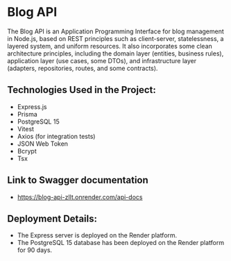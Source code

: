 # Blog API

The Blog API is an Application Programming Interface for blog management in Node.js, based on REST principles such as client-server, statelessness, a layered system, and uniform resources. It also incorporates some clean architecture principles, including the domain layer (entities, business rules), application layer (use cases, some DTOs), and infrastructure layer (adapters, repositories, routes, and some contracts).

## Technologies Used in the Project:
- Express.js
- Prisma
- PostgreSQL 15
- Vitest
- Axios (for integration tests)
- JSON Web Token
- Bcrypt
- Tsx

## Link to Swagger documentation
- https://blog-api-zllt.onrender.com/api-docs

## Deployment Details:
- The Express server is deployed on the Render platform.
- The PostgreSQL 15 database has been deployed on the Render platform for 90 days.
